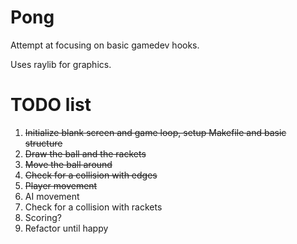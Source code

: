 # Pong
Attempt at focusing on basic gamedev hooks.

Uses raylib for graphics.

# TODO list
1. ~~Initialize blank screen and game loop, setup Makefile and basic structure~~
2. ~~Draw the ball and the rackets~~
3. ~~Move the ball around~~
4. ~~Check for a collision with edges~~
5. ~~Player movement~~
6. AI movement
7. Check for a collision with rackets
8. Scoring?
9. Refactor until happy
